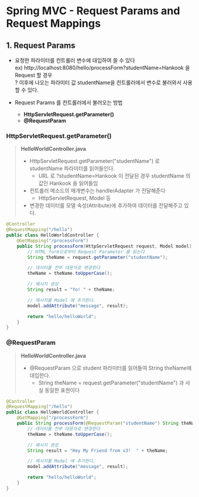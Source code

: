 # Spring MVC - Request Params and Request Mappings
## 1. Request Params
* 요청한 파라미터를 컨트롤러 변수에 대입하여 쓸 수 있다   
    ex) http://localhost:8080/hello/processForm?studentName=Hankook 을 Request 할 경우   
    ? 이후에 나오는 파라미터 값 studentName을 컨트롤러에서 변수로 불러와서 사용할 수 있다.
    
* Request Params 를 컨트롤러에서 불러오는 방법
    * **HttpServletRequest.getParameter()**
    * **@RequestParam**
    
### HttpServletRequest.getParameter()
> **HelloWorldController.java**
> * HttpServletRequest.getParameter("studentName") 로 studentName 파라미터를 읽어들인다.   
>   * URL 로 ?studentName=Hankook 이 전달된 경우 studentName 의 값인 Hankook 을 읽어들임
> * 컨트롤러 메소드의 매개변수는 handlerAdapter 가 전달해준다
>   * HttpServletRequest, Model 등
> * 변경한 데이터를 모델 속성(Attribute)에 추가하여 데이터를 전달해주고 있다.
``` java
@Controller
@RequestMapping("/hello")
public class HelloWorldController {
    @GetMapping("/processForm")
    public String processForm(HttpServletRequest request, Model model) {
        // HTML form으로부터 Request Parameter 를 읽는다
        String theName = request.getParameter("studentName");

        // 데이터를 전부 대문자로 변경한다
        theName = theName.toUpperCase();

        // 메시지 생성
        String result = "Yo! " + theName;

        // 메시지를 Model 에 추가한다.
        model.addAttribute("message", result);

        return "hello/helloWorld";
    }
}
```

### @RequestParam
> **HelloWorldController.java**
> * @RequestParam 으로 student 파라미터를 읽어들여 String theName에 대입한다.
>   * String theName = request.getParameter("studentName") 과 사실 동일한 표현이다

``` java
@Controller
@RequestMapping("/hello")
public class HelloWorldController {
    @GetMapping("/processForm")
    public String processForm(@RequestParam("studentName") String theName, Model model) {
        // 데이터를 전부 대문자로 변경한다
        theName = theName.toUpperCase();

        // 메시지 생성
        String result = "Hey My Friend from v3!  " + theName;

        // 메시지를 Model 에 추가한다.
        model.addAttribute("message", result);

        return "hello/helloWorld";
    }
}
```
